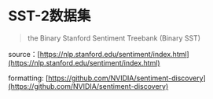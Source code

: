 # SST-2数据集

> the Binary Stanford Sentiment Treebank (Binary SST)

source：[https://nlp.stanford.edu/sentiment/index.html](https://nlp.stanford.edu/sentiment/index.html)

formatting: [https://github.com/NVIDIA/sentiment-discovery](https://github.com/NVIDIA/sentiment-discovery)
